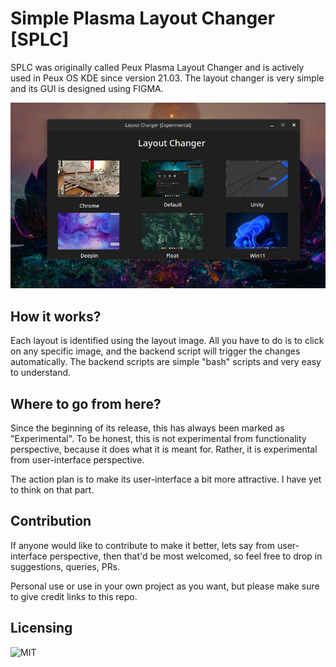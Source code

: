 # Simple Plasma Layout Changer [SPLC]
SPLC was originally called Peux Plasma Layout Changer and is actively used in Peux OS KDE since version 21.03. The layout changer is very simple and its GUI is designed using FIGMA. 

![splc](https://github.com/DN-debug/peux_os_splc/blob/main/splc.png)

## How it works?
Each layout is identified using the layout image. All you have to do is to click on any specific image, and the backend script will trigger the changes automatically. The backend scripts are simple "bash" scripts and very easy to understand.

## Where to go from here?
Since the beginning of its release, this has always been marked as "Experimental". To be honest, this is not experimental from functionality perspective, because it does what it is meant for. Rather, it is experimental from user-interface perspective. 

The action plan is to make its user-interface a bit more attractive. I have yet to think on that part.

## Contribution
If anyone would like to contribute to make it better, lets say from user-interface perspective, then that'd be most welcomed, so feel free to drop in suggestions, queries, PRs.

Personal use or use in your own project as you want, but please make sure to give credit links to this repo.

## Licensing
![MIT](https://github.com/DN-debug/peux_os_splc/blob/main/LICENSE)
